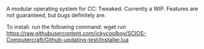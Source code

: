 A modular operating system for CC: Tweaked. Currently a WIP. Features are not guaranteed, but bugs definitely are. 

To install. run the following command: wget run https://raw.githubusercontent.com/ickycoolboy/SCIOS-Computercraft/Github-updating-test/Installer.lua
